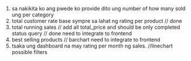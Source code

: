 1. sa nakikita ko ang pwede ko provide dito ung number of how many sold ung per category
2. total customer rate base sympre sa lahat ng rating per product // done
3. total running sales // add all total_price and should be only completed status query // done need to integrate to frontend
4. best selling products // barchart need to integrate to frontend
5. tsaka ung dashboard na may rating per month ng sales. //linechart possible filters
